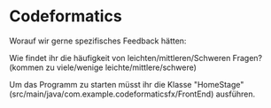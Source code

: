 # Codeformatics

Worauf wir gerne spezifisches Feedback hätten:

   Wie findet ihr die häufigkeit von leichten/mittleren/Schweren Fragen? (kommen zu viele/wenige leichte/mittlere/schwere)

Um das Programm zu starten müsst ihr die Klasse "HomeStage" (src/main/java/com.example.codeformaticsfx/FrontEnd) ausführen.
